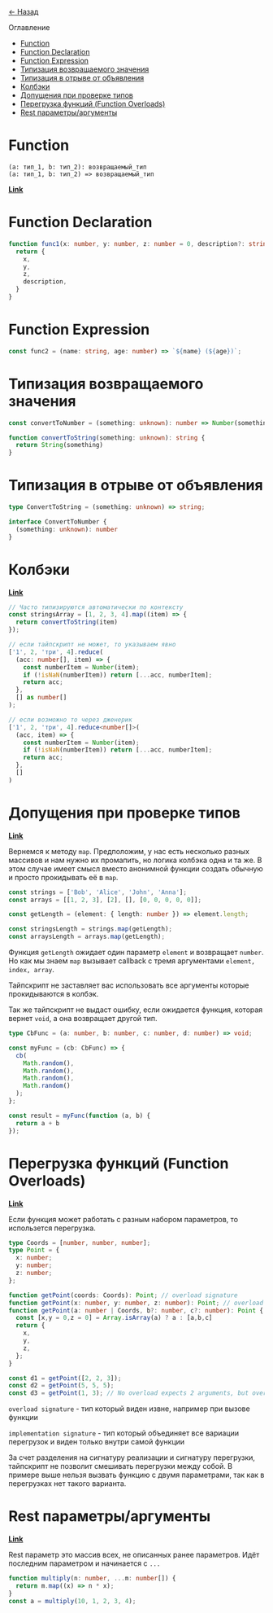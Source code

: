 [<- Назад](../README.md)

Оглавление
- [Function](#function)
- [Function Declaration](#function-declaration)
- [Function Expression](#function-expression)
- [Типизация возвращаемого значения](#типизация-возвращаемого-значения)
- [Типизация в отрыве от объявления](#типизация-в-отрыве-от-объявления)
- [Колбэки](#колбэки)
- [Допущения при проверке типов](#допущения-при-проверке-типов)
- [Перегрузка функций (Function Overloads)](#перегрузка-функций-function-overloads)
- [Rest параметры/аргументы](#rest-параметрыаргументы)

# Function

```
(a: тип_1, b: тип_2): возвращаемый_тип
(a: тип_1, b: тип_2) => возвращаемый_тип
```

[**Link**](https://www.typescriptlang.org/play?#code/PTAEDEFcDsGMBcCWB7aoAiBTWAbAhgE55KoCwAUBQGYwIpo1xa6HH0AUAHgFyjSQBbAEaYCAGlABPXv2GiJALxmCRBUAF5QABgkATTAGdYBRAAcS0APy8D8E9ADmASlABvCqFAFM8SATTu5J6enGIewZJhQcEKUcGg+kYm5vRxoAC+FJmU5CAQtBagAKKcpt4GBvQUFLCotqCMsCVlhpWoGqDs0HgCmDZ2iI4SeA59fCqiLuoAfKAABgAkrt296Z1LI5jpTnMA3NW5YABKPn5oACqSppgHtdD1dwBuovDnyAByE2qa7AbIvfAABaDBy8GAAa2gyAA7tAnMo5N9Zp9Eb9-j5gY4nPsco1Ck8Xm8AMoDRxogGY0GgCFQ2Hw0C2ewONzhby+fygElM8kYkFOLIHPKAIhBABwggH4QEWAdhBAAwggDEQEWAeRBQIAmEFAgD4QQBCIIABEEA0iDKwCsIOqNerAIwggCkQBXKwDcIPrALwgioO8CumFAAGFUM8CK9kFyQR0eUCQWDoJCYXCNLNGSCcRRBvBRFQ8LAXe7oJ7vSjVCzogHKcHQ3SEaocekgA)
# Function Declaration

```ts 
function func1(x: number, y: number, z: number = 0, description?: string) {
  return {
    x,
    y,
    z,
    description,
  }
}
```

# Function Expression

```ts
const func2 = (name: string, age: number) => `${name} (${age})`;
```

# Типизация возвращаемого значения

```ts
const convertToNumber = (something: unknown): number => Number(something);

function convertToString(something: unknown): string {
  return String(something)
}
```

# Типизация в отрыве от объявления

```ts
type ConvertToString = (something: unknown) => string;

interface ConvertToNumber {
  (something: unknown): number
}
```

# Колбэки

[**Link**](https://www.typescriptlang.org/play?#code/MYewdgzgLgBNBOBLMBzCBBe8CGBPGAvDANoCMANDAEyUDMlALALoB0AttgA4AU3iUAUzYBKQgD4YAbwCwAKBgx4AqAFd4YGAGUoSVH0Ei5AX2EBuORdnEA5KWuUaMa4CEQQAIggDhB7MZiyUATFWABbjkFbmxgYAAuGDAVNgAjAXhiJkp+IVECCRl5BRhQSFg4xOSASQNCGAA5eKT4fUzzPIVEADMYbgBCRAhq7GruEvqKzNElVXUSFhmI4Eph8oMmZvzFZTUNOdWYI3JQkiYYbAhYuuTUuTNLORs7B0oXDy8ff0CBAB5FlKYxELzwpF0gYsjkDgpCtAzqV4KM2FVajDGiIdq0Ot1ev1Bt84cJxhspsQZiw5gtzrDlqj1pMtpEdnsDpdZMIgA)

```ts
// Часто типизируются автоматически по контексту
const stringsArray = [1, 2, 3, 4].map((item) => {
  return convertToString(item)
});

// если тайпскрипт не может, то указываем явно
['1', 2, 'три', 4].reduce(
  (acc: number[], item) => {
    const numberItem = Number(item);
    if (!isNaN(numberItem)) return [...acc, numberItem];
    return acc;
  },
  [] as number[]
);

// если возможно то через дженерик
['1', 2, 'три', 4].reduce<number[]>(
  (acc, item) => {
    const numberItem = Number(item);
    if (!isNaN(numberItem)) return [...acc, numberItem];
    return acc;
  },
  []
)
```

# Допущения при проверке типов

[**Link**](https://www.typescriptlang.org/play?#code/MYewdgzgLgBNBOBLMBzCMC8MDaByAQiAEa4A0MuAggDaLACmZFAUiABZhNVhgCGuAXQDcAWABQoSLF7x4vAJ7os2bAEZyAJnIBmAeWwa9OI9gAM5czEvWBw8eMnQYKelAAy9VFDaYYACnpqegBbTygALhgAbxggrzZIsABXYKJ6eBgAXwBKTAA+GECQsIA6OJRvUTEHcCcEZDQPeN961AgS4N4ABz8Xd08Ktmyqx2lZBQgmwd8ZOUUO7t7XKe9h+2qxKHku+hgAYSIAMSSwYF8-XkSUtPhyIivU9PJgB5vyABNX9NyMAoA3ECId5VGpSGDBeTHU7nYD3fZHE7AH4FKLiGAwWF+NHomAAWV43hKcjA7xAwT82VI2PR+MJxNJ5Mp1LxBLYRN4JLJFKpYhxLLpHIZFOxazEmRBElqsHg9AgSWosCwEKhwD8ADNEVBEOB-Lw7rlUbyYDKoEl4GAYLwYABqGBEcQ5IRAA)

Вернемся к методу `map`. Предположим, у нас есть несколько разных массивов и нам нужно их промапить, но логика колбэка одна и та же. В этом случае имеет смысл вместо анонимной функции создать обычную и просто прокидывать её в `map`.

```ts
const strings = ['Bob', 'Alice', 'John', 'Anna'];
const arrays = [[1, 2, 3], [2], [], [0, 0, 0, 0, 0]];

const getLength = (element: { length: number }) => element.length;

const stringsLength = strings.map(getLength);
const arraysLength = arrays.map(getLength);
```

Функция `getLength` ожидает один параметр `element` и возвращает `number`. Но как мы знаем `map` вызывает callback с тремя аргументами `element, index, array`. 

Тайпскрипт не заставляет вас использовать все аргументы которые прокидываются в колбэк.

Так же тайпскрипт не выдаст ошибку, если ожидается функция, которая вернет `void`, а она возвращает другой тип.

```ts
type CbFunc = (a: number, b: number, c: number, d: number) => void;

const myFunc = (cb: CbFunc) => {
  cb(
    Math.random(),
    Math.random(),
    Math.random(),
    Math.random()
  );
};

const result = myFunc(function (a, b) {
  return a + b
});
```

# Перегрузка функций (Function Overloads)

[**Link**](https://www.typescriptlang.org/play?#code/LAKALgngDgpgBAYQPZIE4BMDOcC8cDaAdgK4C2ARjKgDRwkVW32WoC6A3KJLHAApIBLQmFxwA3qDhwAHgC46ZFpxBSI85lWVSAXusWbQAX2WhQAM2KEAxmAFJCcAOYww-IWAAUVlBkzzkaFgAlPJuwuxwAPSRcEgAblQANkgAhuhwmAKOhClgxKgw5pY2dg7OroLCHnIKDDRwarUstLpNVCF8lWAR0bEJqMlpGVk5eQVF1rb2Ti5hnil6dXAAPog+WLTkAPyLzXBWO22oHXPiUTECpFCJMKQwwrmlw9m5+YUq+-aYIvjStBCiAAMLSBrFEAEFUKgUhAAHQCTCQ6EQDwpIJwLZwFJweT4FKbWhWViSOAFMYOCQfKR-Emqai0uDaekfYxGUwgbyEb5wdAARlE5TmHnwACZaGK4ABmVhBZSc7noEUC2ZdDwAVloGrgatloHlInQkuVFXcHl5tElsqAA)

Если функция может работать с разным набором параметров, то использется перегрузка.
```ts
type Coords = [number, number, number];
type Point = {
  x: number;
  y: number;
  z: number;
};

function getPoint(coords: Coords): Point; // overload signature
function getPoint(x: number, y: number, z: number): Point; // overload signature
function getPoint(a: number | Coords, b?: number, c?: number): Point { // implementation signature
  const [x,y = 0,z = 0] = Array.isArray(a) ? a : [a,b,c]
  return {
    x,
    y,
    z,
  };
}

const d1 = getPoint([2, 2, 3]);
const d2 = getPoint(5, 5, 5);
const d3 = getPoint(1, 3); // No overload expects 2 arguments, but overloads do exist that expect either 1 or 3 arguments.
```
`overload signature` - тип который виден извне, например при вызове функции

`implementation signature` - тип который объединяет все вариации перегрузок и виден только внутри самой функции

За счет разделения на сигнатуру реализации и сигнатуру перегрузки, тайпскрипт не позволит смешивать перегрузки между собой. В примере выше нельзя вызвать функцию с двумя параметрами, так как в перегрузках нет такого варианта.

# Rest параметры/аргументы

[**Link**](https://www.typescriptlang.org/play?#code/GYVwdgxgLglg9mABAWxAG1gBzQTwBRgBciYIyARgKYBOANIgHRPLGkU0DaAugJSIDeAWABQiRNUpQQ1JMgbIAhpjx4AHnwC8APhKIAVInUBuEQF8REBAGcoiBYg0p0WXHgCMABnpv6AJnoAzPQALDxGQA)

Rest параметр это массив всех, не описанных ранее параметров. Идёт последним параметром и начинается с `...`

```ts
function multiply(n: number, ...m: number[]) {
  return m.map((x) => n * x);
}
const a = multiply(10, 1, 2, 3, 4);
```